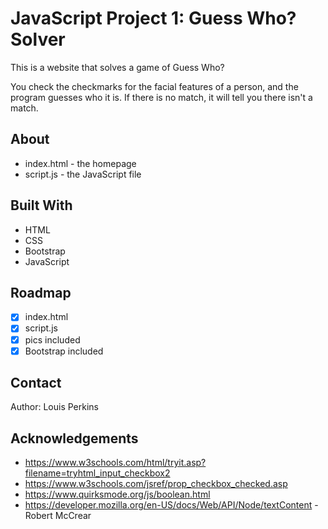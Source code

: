 # JavaScript Project 1: Guess Who? Solver

This is a website that solves a game of Guess Who?

You check the checkmarks for the facial features of a person, and the program guesses who it is. If there is no match, it will tell you there isn't a match.

## About

- index.html - the homepage
- script.js - the JavaScript file

## Built With

- HTML
- CSS
- Bootstrap
- JavaScript

## Roadmap

- [x] index.html
- [x] script.js
- [x] pics included
- [x] Bootstrap included

## Contact

Author: Louis Perkins

## Acknowledgements

- https://www.w3schools.com/html/tryit.asp?filename=tryhtml_input_checkbox2
- https://www.w3schools.com/jsref/prop_checkbox_checked.asp
- https://www.quirksmode.org/js/boolean.html
- https://developer.mozilla.org/en-US/docs/Web/API/Node/textContent
  -Robert McCrear
